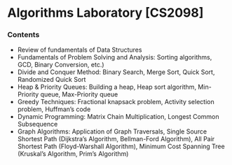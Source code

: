 # Algorithms Laboratory [CS2098]
### Contents
- Review of fundamentals of Data Structures
- Fundamentals of Problem Solving and Analysis: Sorting algorithms, GCD, Binary
Conversion, etc.)
- Divide and Conquer Method: Binary Search, Merge Sort, Quick Sort, Randomized Quick
Sort
- Heap &amp; Priority Queues: Building a heap, Heap sort algorithm, Min-Priority queue,
Max-Priority queue
- Greedy Techniques: Fractional knapsack problem, Activity selection problem, Huffman’s
code
- Dynamic Programming: Matrix Chain Multiplication, Longest Common Subsequence
- Graph Algorithms: Application of Graph Traversals, Single Source Shortest Path
(Dijkstra’s Algorithm, Bellman-Ford Algorithm), All Pair Shortest Path (Floyd-Warshall
Algorithm), Minimum Cost Spanning Tree (Kruskal’s Algorithm, Prim’s Algorithm)